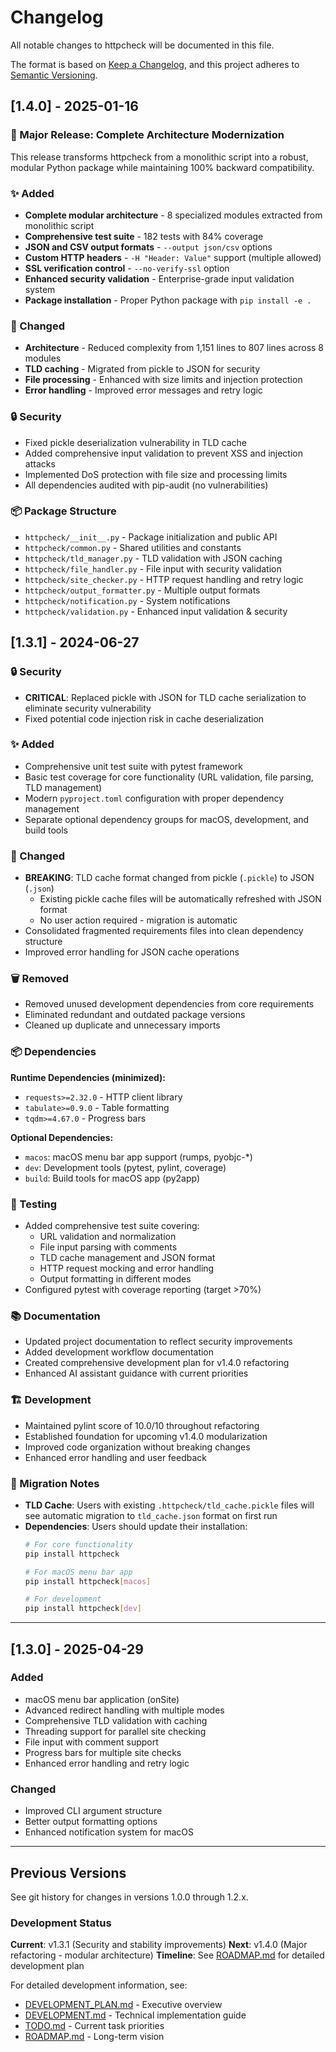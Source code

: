 # Changelog

All notable changes to httpcheck will be documented in this file.

The format is based on [Keep a Changelog](https://keepachangelog.com/en/1.0.0/),
and this project adheres to [Semantic Versioning](https://semver.org/spec/v2.0.0.html).

## [1.4.0] - 2025-01-16

### 🎉 Major Release: Complete Architecture Modernization

This release transforms httpcheck from a monolithic script into a robust, modular Python package while maintaining 100% backward compatibility.

### ✨ Added
- **Complete modular architecture** - 8 specialized modules extracted from monolithic script
- **Comprehensive test suite** - 182 tests with 84% coverage
- **JSON and CSV output formats** - `--output json/csv` options
- **Custom HTTP headers** - `-H "Header: Value"` support (multiple allowed)
- **SSL verification control** - `--no-verify-ssl` option
- **Enhanced security validation** - Enterprise-grade input validation system
- **Package installation** - Proper Python package with `pip install -e .`

### 🔧 Changed
- **Architecture** - Reduced complexity from 1,151 lines to 807 lines across 8 modules
- **TLD caching** - Migrated from pickle to JSON for security
- **File processing** - Enhanced with size limits and injection protection
- **Error handling** - Improved error messages and retry logic

### 🔒 Security
- Fixed pickle deserialization vulnerability in TLD cache
- Added comprehensive input validation to prevent XSS and injection attacks
- Implemented DoS protection with file size and processing limits
- All dependencies audited with pip-audit (no vulnerabilities)

### 📦 Package Structure
- `httpcheck/__init__.py` - Package initialization and public API
- `httpcheck/common.py` - Shared utilities and constants
- `httpcheck/tld_manager.py` - TLD validation with JSON caching
- `httpcheck/file_handler.py` - File input with security validation
- `httpcheck/site_checker.py` - HTTP request handling and retry logic
- `httpcheck/output_formatter.py` - Multiple output formats
- `httpcheck/notification.py` - System notifications
- `httpcheck/validation.py` - Enhanced input validation & security

## [1.3.1] - 2024-06-27

### 🔒 Security
- **CRITICAL**: Replaced pickle with JSON for TLD cache serialization to eliminate security vulnerability
- Fixed potential code injection risk in cache deserialization

### ✨ Added
- Comprehensive unit test suite with pytest framework
- Basic test coverage for core functionality (URL validation, file parsing, TLD management)
- Modern `pyproject.toml` configuration with proper dependency management
- Separate optional dependency groups for macOS, development, and build tools

### 🔧 Changed
- **BREAKING**: TLD cache format changed from pickle (`.pickle`) to JSON (`.json`)
  - Existing pickle cache files will be automatically refreshed with JSON format
  - No user action required - migration is automatic
- Consolidated fragmented requirements files into clean dependency structure
- Improved error handling for JSON cache operations

### 🗑️ Removed
- Removed unused development dependencies from core requirements
- Eliminated redundant and outdated package versions
- Cleaned up duplicate and unnecessary imports

### 📦 Dependencies
**Runtime Dependencies (minimized):**
- `requests>=2.32.0` - HTTP client library
- `tabulate>=0.9.0` - Table formatting
- `tqdm>=4.67.0` - Progress bars

**Optional Dependencies:**
- `macos`: macOS menu bar app support (rumps, pyobjc-*)
- `dev`: Development tools (pytest, pylint, coverage)
- `build`: Build tools for macOS app (py2app)

### 🧪 Testing
- Added comprehensive test suite covering:
  - URL validation and normalization
  - File input parsing with comments
  - TLD cache management and JSON format
  - HTTP request mocking and error handling
  - Output formatting in different modes
- Configured pytest with coverage reporting (target >70%)

### 📚 Documentation
- Updated project documentation to reflect security improvements
- Added development workflow documentation
- Created comprehensive development plan for v1.4.0 refactoring
- Enhanced AI assistant guidance with current priorities

### 🏗️ Development
- Maintained pylint score of 10.0/10 throughout refactoring
- Established foundation for upcoming v1.4.0 modularization
- Improved code organization without breaking changes
- Enhanced error handling and user feedback

### 🔄 Migration Notes
- **TLD Cache**: Users with existing `.httpcheck/tld_cache.pickle` files will see automatic migration to `tld_cache.json` format on first run
- **Dependencies**: Users should update their installation:
  ```bash
  # For core functionality
  pip install httpcheck

  # For macOS menu bar app
  pip install httpcheck[macos]

  # For development
  pip install httpcheck[dev]
  ```

---

## [1.3.0] - 2025-04-29

### Added
- macOS menu bar application (onSite)
- Advanced redirect handling with multiple modes
- Comprehensive TLD validation with caching
- Threading support for parallel site checking
- File input with comment support
- Progress bars for multiple site checks
- Enhanced error handling and retry logic

### Changed
- Improved CLI argument structure
- Better output formatting options
- Enhanced notification system for macOS

---

## Previous Versions

See git history for changes in versions 1.0.0 through 1.2.x.

### Development Status

**Current**: v1.3.1 (Security and stability improvements)
**Next**: v1.4.0 (Major refactoring - modular architecture)
**Timeline**: See [ROADMAP.md](ROADMAP.md) for detailed development plan

For detailed development information, see:
- [DEVELOPMENT_PLAN.md](DEVELOPMENT_PLAN.md) - Executive overview
- [DEVELOPMENT.md](DEVELOPMENT.md) - Technical implementation guide
- [TODO.md](TODO.md) - Current task priorities
- [ROADMAP.md](ROADMAP.md) - Long-term vision
